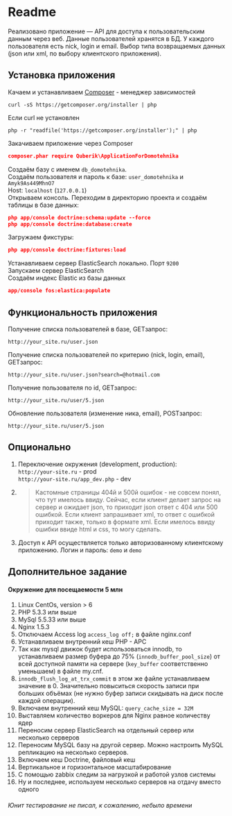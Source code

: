 # Readme #

Реализовано приложение — API для доступа к пользовательским данным через веб. Данные пользователей хранятся в БД. У каждого пользователя есть nick, login и email. Выбор типа возвращаемых данных (json или xml, по выбору клиентского приложения).

## Установка приложения ##

Качаем и устанавливаем [Composer](https://getcomposer.org/installer)   - менеджер зависимостей  
```Batchfile
curl -sS https://getcomposer.org/installer | php
```  
Если curl не установлен  
```Batchfile
php -r "readfile('https://getcomposer.org/installer');" | php
```  
Закачиваем приложение через Composer
```JSON
composer.phar require Quberik\ApplicationForDomotehnika
```  
Создаём базу с именем `db_domotehnika`.  
Создаём пользователя и пароль к базе: `user_domotehnika` и `Amyk9As449MhnO7`  
Host: `localhost` (`127.0.0.1`)  
Открываем консоль. Переходим в директорию проекта и создаём таблицы в базе данных:  
```JSON 
php app/console doctrine:schema:update --force  
php app/console doctrine:database:create  
```  
Загружаем фикстуры:  
```JSON
php app/console doctrine:fixtures:load
```  
Устанавливаем сервер ElasticSearch локально. Порт `9200`  
Запускаем сервер ElasticSearch  
Создаём индекс Elastic из базы данных  
```JSON
app/console fos:elastica:populate
```  

## Функциональность приложения ##

Получение списка пользователей в базе, GETзапрос:
```HTTP
http://your_site.ru/user.json
```
Получение списка пользователей по критерию (nick, login, email), GETзапрос:
```HTTP
http://your_site.ru/user.json?search=@hotmail.com
```
Получение пользователя по id, GETзапрос:
```HTTP
http://your_site.ru/user/5.json
```
Обновление пользователя (изменение ника, email), POSTзапрос:
```HTTP
http://your_site.ru/user/5.json
```

## Опционально ##

1. Переключение окружения (development, production):  
`http://your-site.ru` - prod  
`http://your-site.ru/app_dev.php` - dev  
2. > Кастомные страницы 404й и 500й ошибок - не совсем понял, что тут имелось ввиду. Сейчас, если клиент делает запрос на сервер и ожидает json, то приходит json ответ с 404 или 500 ошибкой. Если клиент запрашивает xml, то ответ с ошибкой приходит также, только в формате xml. Если имелось ввиду ошибки ввиде html и css, то могу сделать.
3. Доступ к API осуществляется только авторизованному клиентскому приложению. Логин и пароль: `demo` и `demo`   

## Дополнительное задание ##

#### Окружение для посещаемости 5 млн ####
1. Linux CentOs, version > 6
2. PHP 5.3.3 или выше
3. MySql 5.5.33 или выше
4. Nginx 1.5.3
5. Отключаем Access log `access_log off;` в файле nginx.conf
6. Устанавливаем внутренний кеш PHP - APC
7. Так как mysql движок будет использоваться innodb, то устанавливаем размер буфера до 75% (`innodb_buffer_pool_size`) от всей доступной памяти на сервере (`key_buffer` соответственно уменьшаем) в файле my.cnf.
8. `innodb_flush_log_at_trx_commit` в этом же файле устанавливаем значение в 0. Значительно повыситься скорость записи при больших объёмах (не нужно буфер записи скидывать на диск после каждой операции).
9. Включаем внутренний кеш MySQL: `query_cache_size = 32М`
10. Выставляем количество воркеров для Nginx равное количеству ядер
11. Переносим сервер ElasticSearch на отдельный сервер или несколько серверов
12. Переносим MySQL базу на другой сервер. Можно настроить MySQL репликацию на несколько серверов. 
13. Включаем кеш Doctrine, файловый кеш
14. Вертикальное и горизонтальное масштабирование
15. С помощью zabbix следим за нагрузкой и работой узлов системы
16. Ну и последнее, используем несколько серверов на отдачу вместо одного   

###### Юнит тестирование не писал, к сожалению, небыло времени